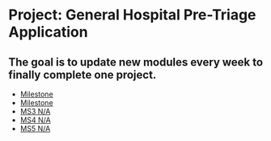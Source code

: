  # Project: General Hospital Pre-Triage Application
 
 ## The goal is to update new modules every week to finally complete one project.
- [Milestone](https://github.com/jjaykim/OOP-Language_CPP/tree/main/Milestone/MS1)
- [Milestone](https://github.com/jjaykim/OOP-Language_CPP/tree/main/Milestone/MS2)
- [MS3 N/A]()
- [MS4 N/A]()
- [MS5 N/A]()
